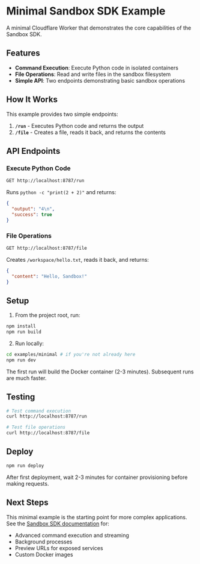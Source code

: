 # Minimal Sandbox SDK Example

A minimal Cloudflare Worker that demonstrates the core capabilities of the Sandbox SDK.

## Features

- **Command Execution**: Execute Python code in isolated containers
- **File Operations**: Read and write files in the sandbox filesystem
- **Simple API**: Two endpoints demonstrating basic sandbox operations

## How It Works

This example provides two simple endpoints:

1. **`/run`** - Executes Python code and returns the output
2. **`/file`** - Creates a file, reads it back, and returns the contents

## API Endpoints

### Execute Python Code

```bash
GET http://localhost:8787/run
```

Runs `python -c "print(2 + 2)"` and returns:
```json
{
  "output": "4\n",
  "success": true
}
```

### File Operations

```bash
GET http://localhost:8787/file
```

Creates `/workspace/hello.txt`, reads it back, and returns:
```json
{
  "content": "Hello, Sandbox!"
}
```

## Setup

1. From the project root, run:
```bash
npm install
npm run build
```

2. Run locally:
```bash
cd examples/minimal # if you're not already here
npm run dev
```

The first run will build the Docker container (2-3 minutes). Subsequent runs are much faster.

## Testing

```bash
# Test command execution
curl http://localhost:8787/run

# Test file operations
curl http://localhost:8787/file
```

## Deploy

```bash
npm run deploy
```

After first deployment, wait 2-3 minutes for container provisioning before making requests.

## Next Steps

This minimal example is the starting point for more complex applications. See the [Sandbox SDK documentation](https://developers.cloudflare.com/sandbox/) for:

- Advanced command execution and streaming
- Background processes
- Preview URLs for exposed services
- Custom Docker images
